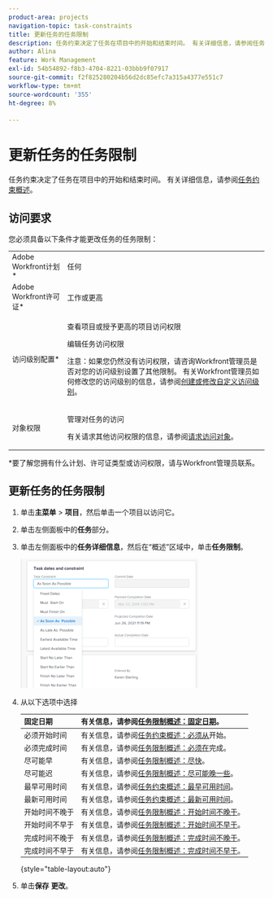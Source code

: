 ```yaml
---
product-area: projects
navigation-topic: task-constraints
title: 更新任务的任务限制
description: 任务约束决定了任务在项目中的开始和结束时间。 有关详细信息，请参阅任务约束概述。
author: Alina
feature: Work Management
exl-id: 54b54892-f8b3-4704-8221-03bbb9f07917
source-git-commit: f2f825280204b56d2dc85efc7a315a4377e551c7
workflow-type: tm+mt
source-wordcount: '355'
ht-degree: 8%

---
```


# 更新任务的任务限制

任务约束决定了任务在项目中的开始和结束时间。 有关详细信息，请参阅[任务约束概述](../../../manage-work/tasks/task-constraints/task-constraint-overview.md)。

## 访问要求

您必须具备以下条件才能更改任务的任务限制：

<table style="table-layout:auto"> 
 <col> 
 <col> 
 <tbody> 
  <tr> 
   <td role="rowheader">Adobe Workfront计划*</td> 
   <td> <p>任何 </p> </td> 
  </tr> 
  <tr> 
   <td role="rowheader">Adobe Workfront许可证*</td> 
   <td> <p>工作或更高</p> </td> 
  </tr> 
  <tr> 
   <td role="rowheader">访问级别配置*</td> 
   <td> <p>查看项目或授予更高的项目访问权限</p> <p>编辑任务访问权限</p> <p>注意：如果您仍然没有访问权限，请咨询Workfront管理员是否对您的访问级别设置了其他限制。 有关Workfront管理员如何修改您的访问级别的信息，请参阅<a href="../../../administration-and-setup/add-users/configure-and-grant-access/create-modify-access-levels.md" class="MCXref xref">创建或修改自定义访问级别</a>。</p> </td> 
  </tr> 
  <tr> 
   <td role="rowheader">对象权限</td> 
   <td> <p>管理对任务的访问 </p> <p>有关请求其他访问权限的信息，请参阅<a href="../../../workfront-basics/grant-and-request-access-to-objects/request-access.md" class="MCXref xref">请求访问对象</a>。</p> </td> 
  </tr> 
 </tbody> 
</table>

&#42;要了解您拥有什么计划、许可证类型或访问权限，请与Workfront管理员联系。

## 更新任务的任务限制

1. 单击&#x200B;**主菜单** > **项目**，然后单击一个项目以访问它。
1. 单击左侧面板中的&#x200B;**任务**&#x200B;部分。
1. 单击左侧面板中的&#x200B;**任务详细信息**，然后在“概述”区域中，单击&#x200B;**任务限制**。

   ![](assets/task-constraint-all-options-in-overview-350x254.png)

1. 从以下选项中选择

   | 固定日期 | 有关信息，请参阅[任务限制概述：固定日期](../../../manage-work/tasks/task-constraints/fixed-dates.md)。 |
   |---|---|
   | 必须开始时间 | 有关信息，请参阅[任务约束概述：必须从](../../../manage-work/tasks/task-constraints/must-start-on.md)开始。 |
   | 必须完成时间 | 有关信息，请参阅[任务限制概述：必须在](../../../manage-work/tasks/task-constraints/must-finish-on.md)完成。 |
   | 尽可能早 | 有关信息，请参阅[任务限制概述：尽快](../../../manage-work/tasks/task-constraints/as-soon-as-possible.md)。 |
   | 尽可能迟 | 有关信息，请参阅[任务限制概述：尽可能晚一些](../../../manage-work/tasks/task-constraints/as-late-as-possible.md)。 |
   | 最早可用时间 | 有关信息，请参阅[任务约束概述：最早可用时间](../../../manage-work/tasks/task-constraints/earliest-available-time.md)。 |
   | 最新可用时间 | 有关信息，请参阅[任务约束概述：最新可用时间](../../../manage-work/tasks/task-constraints/latest-available-time.md)。 |
   | 开始时间不晚于 | 有关信息，请参阅[任务限制概述：开始时间不晚于](../../../manage-work/tasks/task-constraints/start-no-later-than.md)。 |
   | 开始时间不早于 | 有关信息，请参阅[任务限制概述：开始时间不早于](../../../manage-work/tasks/task-constraints/start-no-earlier-than.md)。 |
   | 完成时间不晚于 | 有关信息，请参阅[任务限制概述：完成时间不晚于](../../../manage-work/tasks/task-constraints/finish-no-later-than.md)。 |
   | 完成时间不早于 | 有关信息，请参阅[任务限制概述：完成时间不早于](../../../manage-work/tasks/task-constraints/finish-no-earlier-than.md)。 |

   {style="table-layout:auto"}

1. 单击&#x200B;**保存** **更改**。

 
